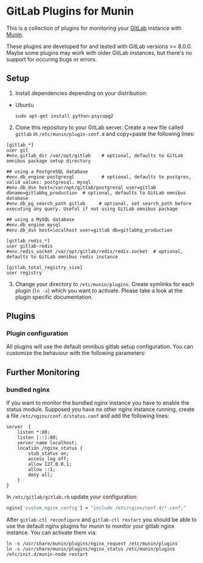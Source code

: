 
# GitLab Plugins for Munin #

This is a collection of plugins for monitoring your [GitLab](http://www.gitlab.com/) instance with
[Munin](http://munin-monitoring.org/).

These plugins are developed for and tested with GitLab versions >= 8.0.0.
Maybe some plugins may work with older GitLab instances, but there's no
support for occuring bugs or errors.


## Setup ##

1. Install dependencies depending on your distribution:
  * Ubuntu
    ```
    sudo apt-get install python-psycopg2
    ```
2. Clone this repository to your GitLab server. Create a new file called ```gitlab``` in ```/etc/munin/plugin-conf.d```
and copy+paste the following lines:
  ```
  [gitlab_*]
  user git
  #env.gitlab_dir /var/opt/gitlab    # optional, defaults to GitLab omnibus package setup directory
   
  ## using a PostgreSQL database
  #env.db_engine postgresql          # optional, defaults to postgres, valid values: postgresql. mysql
  #env.db_dsn host=/var/opt/gitlab/postgresql user=gitlab dbname=gitlabhq_production  # optional, defaults to GitLab omnibus database
  #env.db_pg_search_path gitlab     # optional, set search_path before executing any query. Useful if not using GitLab omnibus package
    
  ## using a MySQL database
  #env.db_engine mysql
  #env.db_dsn host=localhost user=gitlab db=gitlabhq_production
    
  [gitlab_redis_*]
  user gitlab-redis
  #env.redis_socket /var/opt/gitlab/redis/redis.socket  # optional, defaults to GitLab omnibus redis instance
    
  [gitlab_total_registry_size]
  user registry
  ```
3. Change your directory to ```/etc/munin/plugins```. Create symlinks for each plugin (```ln -s```) which you want to
activate. Please take a look at the plugin specific documentation.


## Plugins ##

### Plugin configuration ###

All plugins will use the default omnibus gitlab setup configuration. You can customize the behaviour with the following parameters:




## Further Monitoring ##

### bundled nginx ###

If you want to monitor the bundled nginx instance you have to enable the status module. Supposed you have no other
nginx instance running, create a file ```/etc/nginx/conf.d/status.conf``` and add the following lines:

```
server  {
    listen *:80;
    listen [::]:80;
    server_name localhost;
    location /nginx_status {
        stub_status on;
        access_log off;
        allow 127.0.0.1;
        allow ::1;
        deny all;
    }
}
```

In ```/etc/gitlab/gitlab.rb``` update your configuration:
```ruby
nginx['custom_nginx_config'] = "include /etc/nginx/conf.d/*.conf;"
```

After ```gitlab-ctl reconfigure``` and ```gitlab-ctl restart``` you should be able to use the default nginx plugins for
munin to monitor your gitlab nginx instance. You can activate them via:

```
ln -s /usr/share/munin/plugins/nginx_request /etc/munin/plugins
ln -s /usr/share/munin/plugins/nginx_status /etc/munin/plugins
/etc/init.d/munin-node restart
```
